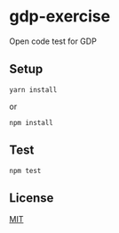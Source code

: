 # gdp-exercise

Open code test for GDP

## Setup

    yarn install

or

    npm install

## Test

    npm test

## License

[MIT](LICENSE.md)
